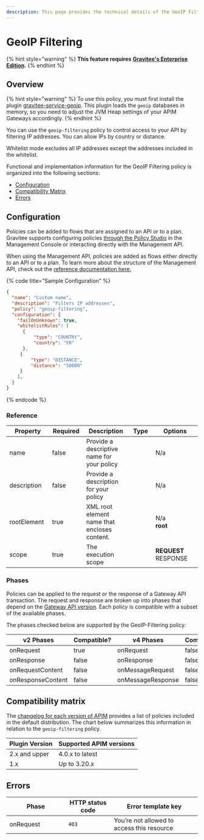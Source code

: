 ```yaml
---
description: This page provides the technical details of the GeoIP Filtering policy
---
```


# GeoIP Filtering

{% hint style="warning" %}
**This feature requires** [**Gravitee's Enterprise Edition**](../../overview/introduction-to-gravitee-api-management-apim/ee-vs-oss.md)**.**
{% endhint %}

## Overview

{% hint style="warning" %}
To use this policy, you must first install the plugin [gravitee-service-geoip](https://download.gravitee.io/#plugins/services/). This plugin loads the `geoip` databases in memory, so you need to adjust the JVM Heap settings of your APIM Gateways accordingly.
{% endhint %}

You can use the `geoip-filtering` policy to control access to your API by filtering IP addresses. You can allow IPs by country or distance.

Whitelist mode excludes all IP addresses except the addresses included in the whitelist.

Functional and implementation information for the GeoIP Filtering policy is organized into the following sections:

* [Configuration](geoip-filtering.md#configuration)
* [Compatibility Matrix](geoip-filtering.md#compatibility-matrix)
* [Errors](geoip-filtering.md#errors)

## Configuration

Policies can be added to flows that are assigned to an API or to a plan. Gravitee supports configuring policies [through the Policy Studio](../../guides/policy-design/) in the Management Console or interacting directly with the Management API.

When using the Management API, policies are added as flows either directly to an API or to a plan. To learn more about the structure of the Management API, check out the [reference documentation here.](../management-api-reference/)

{% code title="Sample Configuration" %}
```json
{
  "name": "Custom name",
  "description": "Filters IP addresses",
  "policy": "geoip-filtering",
  "configuration": {
    "failOnUnknown": true,
    "whitelistRules": [
      {
          "type": "COUNTRY",
          "country": "FR"
      },
     {
         "type": "DISTANCE",
         "distance": "50000"
     }
    ],
  }
}
```
{% endcode %}

### Reference

<table data-full-width="false"><thead><tr><th width="140">Property</th><th width="104" data-type="checkbox">Required</th><th width="207">Description</th><th width="111" data-type="select">Type</th><th width="247">Options</th></tr></thead><tbody><tr><td>name</td><td>false</td><td>Provide a descriptive name for your policy</td><td></td><td>N/a</td></tr><tr><td>description</td><td>false</td><td>Provide a description for your policy</td><td></td><td>N/a</td></tr><tr><td>rootElement</td><td>true</td><td>XML root element name that encloses content.</td><td></td><td>N/a<br><strong>root</strong></td></tr><tr><td>scope</td><td>true</td><td>The execution scope</td><td></td><td><strong>REQUEST</strong> RESPONSE</td></tr></tbody></table>

### Phases

Policies can be applied to the request or the response of a Gateway API transaction. The request and response are broken up into phases that depend on the [Gateway API version](../../overview/gravitee-api-definitions-and-execution-engines.md). Each policy is compatible with a subset of the available phases.

The phases checked below are supported by the GeoIP-Filtering policy:

<table data-full-width="false"><thead><tr><th width="209">v2 Phases</th><th width="139" data-type="checkbox">Compatible?</th><th width="188.41136671177264">v4 Phases</th><th data-type="checkbox">Compatible?</th></tr></thead><tbody><tr><td>onRequest</td><td>true</td><td>onRequest</td><td>false</td></tr><tr><td>onResponse</td><td>false</td><td>onResponse</td><td>false</td></tr><tr><td>onRequestContent</td><td>false</td><td>onMessageRequest</td><td>false</td></tr><tr><td>onResponseContent</td><td>false</td><td>onMessageResponse</td><td>false</td></tr></tbody></table>

## Compatibility matrix

The [changelog for each version of APIM](../../releases-and-changelogs/changelogs/) provides a list of policies included in the default distribution. The chart below summarizes this information in relation to the `geoip-filtering` policy.

<table data-full-width="false"><thead><tr><th>Plugin Version</th><th>Supported APIM versions</th></tr></thead><tbody><tr><td>2.x and upper</td><td>4.0.x to latest</td></tr><tr><td>1.x</td><td>Up to 3.20.x</td></tr></tbody></table>

## Errors

<table data-full-width="false"><thead><tr><th width="210">Phase</th><th width="171">HTTP status code</th><th width="387">Error template key</th></tr></thead><tbody><tr><td>onRequest</td><td><code>403</code></td><td>You’re not allowed to access this resource</td></tr></tbody></table>

